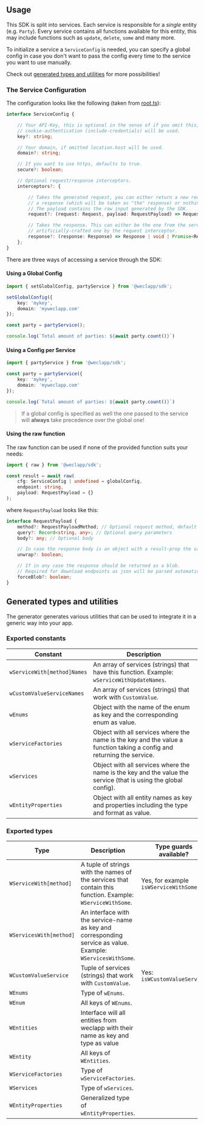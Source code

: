## Usage

This SDK is split into services. Each service is responsible for a _single_ entity (e.g. `Party`). Every service contains all functions available for this
entity, this may include functions such as `update`, `delete`, `some` and many more.

To initialize a service a `ServiceConfig` is needed, you can specify a global config in case you don't want to pass the config every time to the service you
want to use manually.

Check out [generated types and utilities](#generated-types-and-utilities) for more possibilities!

### The Service Configuration

The configuration looks like the following (taken from [root.ts](/src/generator/01-base/static/root.ts.txt)):

```ts
interface ServiceConfig {

    // Your API-Key, this is optional in the sense of if you omit this, and you're in a browser, the
    // cookie-authentication (include-credentials) will be used.
    key?: string;

    // Your domain, if omitted location.host will be used.
    domain?: string;

    // If you want to use https, defaults to true.
    secure?: boolean;

    // Optional request/response interceptors.
    interceptors?: {

        // Takes the generated request, you can either return a new request,
        // a response (which will be taken as "the" response) or nothing.
        // The payload contains the raw input generated by the SDK.
        request?: (request: Request, payload: RequestPayload) => Request | Response | void | Promise<Request | Response | void>;

        // Takes the response. This can either be the one from the server or an 
        // artificially-crafted one by the request interceptor.
        response?: (response: Response) => Response | void | Promise<Response | void>;
    };
}
```

There are three ways of accessing a service through the SDK:

#### Using a Global Config

```ts
import { setGlobalConfig, partyService } from '@weclapp/sdk';

setGlobalConfig({
    key: 'mykey',
    domain: 'myweclapp.com'
});

const party = partyService();

console.log(`Total amount of parties: ${await party.count()}`)
```

#### Using a Config per Service

```ts
import { partyService } from '@weclapp/sdk';

const party = partyService({
    key: 'mykey',
    domain: 'myweclapp.com'
});

console.log(`Total amount of parties: ${await party.count()}`)
```

> If a global config is specified as well the one passed to the service will **always** take precedence over the global one!

#### Using the raw function

The raw function can be used if none of the provided function suits your needs:

```ts
import { raw } from '@weclapp/sdk';

const result = await raw(
    cfg: ServiceConfig | undefined = globalConfig,
    endpoint: string,
    payload: RequestPayload = {}
);
```

where `RequestPayload` looks like this:

```ts
interface RequestPayload {
    method?: RequestPayloadMethod; // Optional request method, default is GET
    query?: Record<string, any>; // Optional query parameters
    body?: any; // Optional body

    // In case the response body is an object with a result-prop the value will be extracted
    unwrap?: boolean;

    // If in any case the response should be returned as a blob.
    // Required for download endpoints as json will be parsed automatically.
    forceBlob?: boolean;
}
```

## Generated types and utilities

The generator generates various utilities that can be used to integrate it in a generic way into your app.

### Exported constants

| Constant                    | Description                                                                                                            |
|-----------------------------|------------------------------------------------------------------------------------------------------------------------|
| `wServiceWith[method]Names` | An array of services (strings) that have this function. Example: `wServiceWithUpdateNames`.                            |
| `wCustomValueServiceNames`  | An array of services (strings) that work with `CustomValue`.                                                           |
| `wEnums`                    | Object with the name of the enum as key and the corresponding enum as value.                                           |
| `wServiceFactories`         | Object with all services where the name is the key and the value a function taking a config and returning the service. |
| `wServices`                 | Object with all services where the name is the key and the value the service (that is using the global config).        |
| `wEntityProperties`         | Object with all entity names as key and properties including the type and format as value.                             |

### Exported types

| Type                    | Description                                                                                                 | Type guards available?                | 
|-------------------------|-------------------------------------------------------------------------------------------------------------|---------------------------------------|
| `WServiceWith[method]`  | A tuple of strings with the names of the services that contain this function. Example: `WServiceWithSome`.  | Yes, for example `isWServiceWithSome` |
| `WServicesWith[method]` | An interface with the service-name as key and corresponding service as value. Example: `WServicesWithSome`. |                                       |
| `WCustomValueService`   | Tuple of services (strings) that work with `CustomValue`.                                                   | Yes: `isWCustomValueService`          |
| `WEnums`                | Type of `wEnums`.                                                                                           |                                       |
| `WEnum`                 | All keys of `WEnums`.                                                                                       |                                       |
| `WEntities`             | Interface will all entities from weclapp with their name as key and type as value                           |                                       |
| `WEntity`               | All keys of `WEntities`.                                                                                    |                                       |
| `WServiceFactories`     | Type of `wServiceFactories`.                                                                                |                                       |
| `WServices`             | Type of `wServices`.                                                                                        |                                       |
| `WEntityProperties`     | Generalized type of `wEntityProperties`.                                                                    |                                       |
